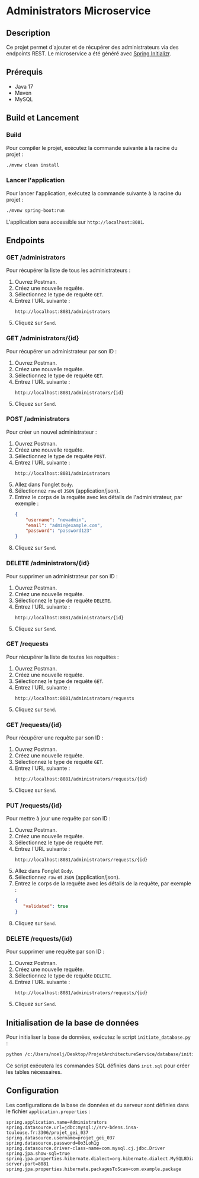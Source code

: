 # Administrators Microservice

## Description
Ce projet permet d'ajouter et de récupérer des administrateurs via des endpoints REST. Le microservice a été généré avec [Spring Initializr](https://start.spring.io/).

## Prérequis
- Java 17
- Maven
- MySQL

## Build et Lancement

### Build
Pour compiler le projet, exécutez la commande suivante à la racine du projet :
```sh
./mvnw clean install
```

### Lancer l'application
Pour lancer l'application, exécutez la commande suivante à la racine du projet :
```sh
./mvnw spring-boot:run
```

L'application sera accessible sur `http://localhost:8081`.

## Endpoints

### GET /administrators
Pour récupérer la liste de tous les administrateurs :
1. Ouvrez Postman.
2. Créez une nouvelle requête.
3. Sélectionnez le type de requête `GET`.
4. Entrez l'URL suivante :
   ```
   http://localhost:8081/administrators
   ```
5. Cliquez sur `Send`.

### GET /administrators/{id}
Pour récupérer un administrateur par son ID :
1. Ouvrez Postman.
2. Créez une nouvelle requête.
3. Sélectionnez le type de requête `GET`.
4. Entrez l'URL suivante :
   ```
   http://localhost:8081/administrators/{id}
   ```
5. Cliquez sur `Send`.

### POST /administrators
Pour créer un nouvel administrateur :
1. Ouvrez Postman.
2. Créez une nouvelle requête.
3. Sélectionnez le type de requête `POST`.
4. Entrez l'URL suivante :
   ```
   http://localhost:8081/administrators
   ```
5. Allez dans l'onglet `Body`.
6. Sélectionnez `raw` et `JSON` (application/json).
7. Entrez le corps de la requête avec les détails de l'administrateur, par exemple :
   ```json
   {
       "username": "newadmin",
       "email": "admin@example.com",
       "password": "password123"
   }
   ```
8. Cliquez sur `Send`.

### DELETE /administrators/{id}
Pour supprimer un administrateur par son ID :
1. Ouvrez Postman.
2. Créez une nouvelle requête.
3. Sélectionnez le type de requête `DELETE`.
4. Entrez l'URL suivante :
   ```
   http://localhost:8081/administrators/{id}
   ```
5. Cliquez sur `Send`.

### GET /requests
Pour récupérer la liste de toutes les requêtes :
1. Ouvrez Postman.
2. Créez une nouvelle requête.
3. Sélectionnez le type de requête `GET`.
4. Entrez l'URL suivante :
   ```
   http://localhost:8081/administrators/requests
   ```
5. Cliquez sur `Send`.

### GET /requests/{id}
Pour récupérer une requête par son ID :
1. Ouvrez Postman.
2. Créez une nouvelle requête.
3. Sélectionnez le type de requête `GET`.
4. Entrez l'URL suivante :
   ```
   http://localhost:8081/administrators/requests/{id}
   ```
5. Cliquez sur `Send`.

### PUT /requests/{id}
Pour mettre à jour une requête par son ID :
1. Ouvrez Postman.
2. Créez une nouvelle requête.
3. Sélectionnez le type de requête `PUT`.
4. Entrez l'URL suivante :
   ```
   http://localhost:8081/administrators/requests/{id}
   ```
5. Allez dans l'onglet `Body`.
6. Sélectionnez `raw` et `JSON` (application/json).
7. Entrez le corps de la requête avec les détails de la requête, par exemple :
   ```json
   {
      "validated": true
   }
   ```
8. Cliquez sur `Send`.

### DELETE /requests/{id}
Pour supprimer une requête par son ID :
1. Ouvrez Postman.
2. Créez une nouvelle requête.
3. Sélectionnez le type de requête `DELETE`.
4. Entrez l'URL suivante :
   ```
   http://localhost:8081/administrators/requests/{id}
   ```
5. Cliquez sur `Send`.

## Initialisation de la base de données

Pour initialiser la base de données, exécutez le script `initiate_database.py` :
```sh
python /c:/Users/noelj/Desktop/ProjetArchitectureService/database/initiate_database.py
```

Ce script exécutera les commandes SQL définies dans `init.sql` pour créer les tables nécessaires.

## Configuration

Les configurations de la base de données et du serveur sont définies dans le fichier `application.properties` :
```properties
spring.application.name=Administrators
spring.datasource.url=jdbc:mysql://srv-bdens.insa-toulouse.fr:3306/projet_gei_037
spring.datasource.username=projet_gei_037
spring.datasource.password=Oo3Loh1g
spring.datasource.driver-class-name=com.mysql.cj.jdbc.Driver
spring.jpa.show-sql=true
spring.jpa.properties.hibernate.dialect=org.hibernate.dialect.MySQL8Dialect
server.port=8081
spring.jpa.properties.hibernate.packagesToScan=com.example.package
